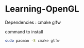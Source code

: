 # Learning-OpenGL

Dependencies : cmake glfw

command to install
```bash
sudo pacman -S cmake glfw
```
